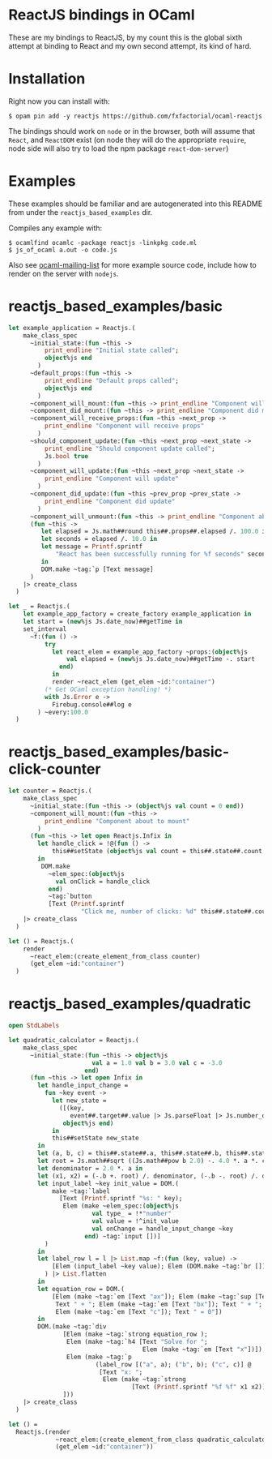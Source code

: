 ReactJS bindings in OCaml
=========================

These are my bindings to ReactJS, by my count this is the global sixth
attempt at binding to React and my own second attempt, its kind of
hard.

Installation
============

Right now you can install with:

```shell
$ opam pin add -y reactjs https://github.com/fxfactorial/ocaml-reactjs
```

The bindings should work on `node` or in the browser, both will assume
that `React`, and `ReactDOM` exist (on node they will do the
appropriate `require`, node side will also try to load the npm package
`react-dom-server`)

Examples
========

These examples should be familiar and are autogenerated into this
README from under the `reactjs_based_examples` dir.

Compiles any example with:

```shell
$ ocamlfind ocamlc -package reactjs -linkpkg code.ml
$ js_of_ocaml a.out -o code.js
```

Also see
[ocaml-mailing-list](https://github.com/fxfactorial/ocaml-mailing-list)
for more example source code, include how to render on the server with
`nodejs`.

# reactjs_based_examples/basic

```ocaml
let example_application = Reactjs.(
    make_class_spec
      ~initial_state:(fun ~this ->
          print_endline "Initial state called";
          object%js end
        )
      ~default_props:(fun ~this ->
          print_endline "Default props called";
          object%js end
        )
      ~component_will_mount:(fun ~this -> print_endline "Component will mount")
      ~component_did_mount:(fun ~this -> print_endline "Component did mount")
      ~component_will_receive_props:(fun ~this ~next_prop ->
          print_endline "Component will receive props"
        )
      ~should_component_update:(fun ~this ~next_prop ~next_state ->
          print_endline "Should component update called";
          Js.bool true
        )
      ~component_will_update:(fun ~this ~next_prop ~next_state ->
          print_endline "Component will update"
        )
      ~component_did_update:(fun ~this ~prev_prop ~prev_state ->
          print_endline "Component did update"
        )
      ~component_will_unmount:(fun ~this -> print_endline "Component about to unmount")
      (fun ~this ->
         let elapsed = Js.math##round this##.props##.elapsed /. 100.0 in
         let seconds = elapsed /. 10.0 in
         let message = Printf.sprintf
             "React has been successfully running for %f seconds" seconds
         in
         DOM.make ~tag:`p [Text message]
      )
    |> create_class
  )

let _ = Reactjs.(
    let example_app_factory = create_factory example_application in
    let start = (new%js Js.date_now)##getTime in
    set_interval
      ~f:(fun () ->
          try
            let react_elem = example_app_factory ~props:(object%js
                val elapsed = (new%js Js.date_now)##getTime -. start
              end)
            in
            render ~react_elem (get_elem ~id:"container")
          (* Get OCaml exception handling! *)
          with Js.Error e ->
            Firebug.console##log e
        ) ~every:100.0
  )
```

# reactjs_based_examples/basic-click-counter

```ocaml
let counter = Reactjs.(
    make_class_spec
      ~initial_state:(fun ~this -> (object%js val count = 0 end))
      ~component_will_mount:(fun ~this ->
          print_endline "Component about to mount"
        )
      (fun ~this -> let open Reactjs.Infix in
        let handle_click = !@(fun () ->
            this##setState (object%js val count = this##.state##.count + 1 end))
        in
         DOM.make
           ~elem_spec:(object%js
             val onClick = handle_click
           end)
           ~tag:`button
           [Text (Printf.sprintf
                    "Click me, number of clicks: %d" this##.state##.count)])
    |> create_class
  )

let () = Reactjs.(
    render
      ~react_elem:(create_element_from_class counter)
      (get_elem ~id:"container")
  )
```

# reactjs_based_examples/quadratic

```ocaml
open StdLabels

let quadratic_calculator = Reactjs.(
    make_class_spec
      ~initial_state:(fun ~this -> object%js
                       val a = 1.0 val b = 3.0 val c = -3.0
                     end)
      (fun ~this -> let open Infix in
        let handle_input_change =
          fun ~key event ->
            let new_state =
              ([(key,
                 event##.target##.value |> Js.parseFloat |> Js.number_of_float )] >>>
               object%js end)
            in
            this##setState new_state
        in
        let (a, b, c) = this##.state##.a, this##.state##.b, this##.state##.c in
        let root = Js.math##sqrt ((Js.math##pow b 2.0) -. 4.0 *. a *. c) in
        let denominator = 2.0 *. a in
        let (x1, x2) = (-.b +. root) /. denominator, (-.b -. root) /. denominator in
        let input_label ~key init_value = DOM.(
            make ~tag:`label
              [Text (Printf.sprintf "%s: " key);
               Elem (make ~elem_spec:(object%js
                       val type_ = !*"number"
                       val value = !^init_value
                       val onChange = handle_input_change ~key
                     end) ~tag:`input [])]
          )
        in
        let label_row l = l |> List.map ~f:(fun (key, value) ->
            [Elem (input_label ~key value); Elem (DOM.make ~tag:`br [])]
          ) |> List.flatten
        in
        let equation_row = DOM.(
            [Elem (make ~tag:`em [Text "ax"]); Elem (make ~tag:`sup [Text "2"]);
             Text " + "; Elem (make ~tag:`em [Text "bx"]); Text " + ";
             Elem (make ~tag:`em [Text "c"]); Text " = 0"])
        in
        DOM.(make ~tag:`div
               [Elem (make ~tag:`strong equation_row );
                Elem (make ~tag:`h4 [Text "Solve for ";
                                     Elem (make ~tag:`em [Text "x"])]);
                Elem (make ~tag:`p
                        (label_row [("a", a); ("b", b); ("c", c)] @
                         [Text "x: ";
                          Elem (make ~tag:`strong
                                  [Text (Printf.sprintf "%f %f" x1 x2)])]))
               ]))
    |> create_class
  )

let () =
  Reactjs.(render
             ~react_elem:(create_element_from_class quadratic_calculator)
             (get_elem ~id:"container"))
```
